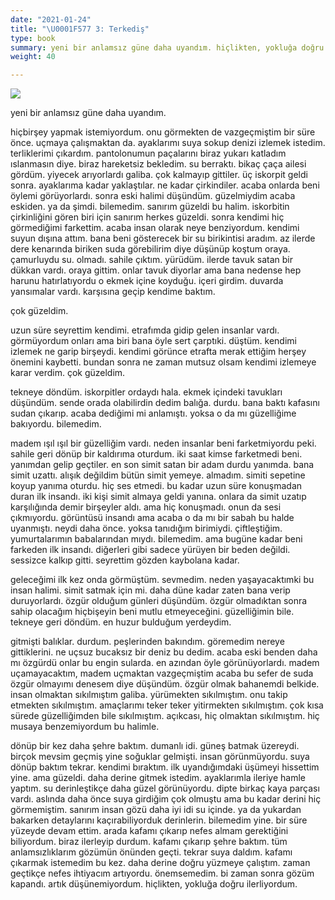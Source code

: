 ```yaml
---
date: "2021-01-24"
title: "\U0001F577 3: Terkediş"
type: book
summary: yeni bir anlamsız güne daha uyandım. hiçlikten, yokluğa doğru ilerliyordum.
weight: 40

---
```

![](/courses/Gregor/terkedis_files/ga_3.jpg)


yeni bir anlamsız güne daha uyandım.

hiçbirşey yapmak istemiyordum. onu görmekten de vazgeçmiştim bir süre önce. uçmaya çalışmaktan da. ayaklarımı suya sokup denizi izlemek istedim. terliklerimi çıkardım. pantolonumun paçalarını biraz yukarı katladım ıslanmasın diye. biraz hareketsiz bekledim. su berraktı. bikaç çaça ailesi gördüm. yiyecek arıyorlardı galiba. çok kalmayıp gittiler. üç iskorpit geldi sonra. ayaklarıma kadar yaklaştılar. ne kadar çirkindiler. acaba onlarda beni öylemi görüyorlardı. sonra eski halimi düşündüm. güzelmiydim acaba eskiden. ya da şimdi. bilemedim. sanırım güzeldi bu halim. iskorbitin çirkinliğini gören biri için sanırım herkes güzeldi. sonra kendimi hiç görmediğimi farkettim. acaba insan olarak neye benziyordum. kendimi suyun dışına attım. bana beni gösterecek bir su birikintisi aradım. az ilerde dere kenarında biriken suda görebilirim diye düşünüp koştum oraya. çamurluydu su. olmadı. sahile çıktım. yürüdüm. ilerde tavuk satan bir dükkan vardı. oraya gittim. onlar tavuk diyorlar ama bana nedense hep harunu hatırlatıyordu o ekmek içine koyduğu. içeri girdim. duvarda yansımalar vardı. karşısına geçip kendime baktım.

çok güzeldim.

uzun süre seyrettim kendimi. etrafımda gidip gelen insanlar vardı. görmüyordum onları ama biri bana öyle sert çarptıki. düştüm. kendimi izlemek ne garip birşeydi. kendimi görünce etrafta merak ettiğim herşey önemini kaybetti. bundan sonra ne zaman mutsuz olsam kendimi izlemeye karar verdim. çok güzeldim.

tekneye döndüm. iskorpitler ordaydı hala. ekmek içindeki tavukları düşündüm. sende orada olabilirdin dedim balığa. durdu. bana baktı kafasını sudan çıkarıp. acaba dediğimi mi anlamıştı. yoksa o da mı güzelliğime bakıyordu. bilemedim.

madem ışıl ışıl bir güzelliğim vardı. neden insanlar beni farketmiyordu peki. sahile geri dönüp bir kaldırıma oturdum. iki saat kimse farketmedi beni. yanımdan gelip geçtiler. en son simit satan bir adam durdu yanımda. bana simit uzattı. alışık değildim bütün simit yemeye. almadım. simiti sepetine koyup yanıma oturdu. hiç ses etmedi. bu kadar uzun süre konuşmadan duran ilk insandı. iki kişi simit almaya geldi yanına. onlara da simit uzatıp karşılığında demir birşeyler aldı. ama hiç konuşmadı. onun da sesi çıkmıyordu. görüntüsü insandı ama acaba o da mı bir sabah bu halde uyanmıştı. neydi daha önce. yoksa tanıdığım birimiydi. çiftleştiğim. yumurtalarımın babalarından mıydı. bilemedim. ama bugüne kadar beni farkeden ilk insandı. diğerleri gibi sadece yürüyen bir beden değildi. sessizce kalkıp gitti. seyrettim gözden kaybolana kadar.

geleceğimi ilk kez onda görmüştüm. sevmedim. neden yaşayacaktımki bu insan halimi. simit satmak için mi. daha düne kadar zaten bana verip duruyorlardı. özgür olduğum günleri düşündüm. özgür olmadıktan sonra sahip olacağım hiçbişeyin beni mutlu etmeyeceğini. güzelliğimin bile. tekneye geri döndüm. en huzur bulduğum yerdeydim.

gitmişti balıklar. durdum. peşlerinden bakındım. göremedim nereye gittiklerini. ne uçsuz bucaksız bir deniz bu dedim. acaba eski benden daha mı özgürdü onlar bu engin sularda. en azından öyle görünüyorlardı. madem uçamayacaktım, madem uçmaktan vazgeçmiştim acaba bu sefer de suda özgür olmayımı denesem diye düşündüm. özgür olmak bahanemdi belkide. insan olmaktan sıkılmıştım galiba. yürümekten sıkılmıştım. onu takip etmekten sıkılmıştım. amaçlarımı teker teker yitirmekten sıkılmıştım. çok kısa sürede güzelliğimden bile sıkılmıştım. açıkcası, hiç olmaktan sıkılmıştım. hiç musaya benzemiyordum bu halimle.

dönüp bir kez daha şehre baktım. dumanlı idi. güneş batmak üzereydi. birçok mevsim geçmiş yine soğuklar gelmişti. insan görünmüyordu. suya dönüp baktım tekrar. kendimi bıraktım. ilk uyandığımdaki üşümeyi hissettim yine. ama güzeldi. daha derine gitmek istedim. ayaklarımla ileriye hamle yaptım. su derinleştikçe daha güzel görünüyordu. dipte birkaç kaya parçası vardı. aslında daha önce suya girdiğim çok olmuştu ama bu kadar derini hiç görmemiştim. sanırım insan gözü daha iyi idi su içinde. ya da yukardan bakarken detaylarını kaçırabiliyorduk derinlerin. bilemedim yine. bir süre yüzeyde devam ettim. arada kafamı çıkarıp nefes almam gerektiğini biliyordum. biraz ilerleyip durdum. kafamı çıkarıp şehre baktım. tüm anlamsızlıklarım gözümün önünden geçti. tekrar suya daldım. kafamı çıkarmak istemedim bu kez. daha derine doğru yüzmeye çalıştım. zaman geçtikçe nefes ihtiyacım artıyordu. önemsemedim. bi zaman sonra gözüm kapandı. artık düşünemiyordum. hiçlikten, yokluğa doğru ilerliyordum.

